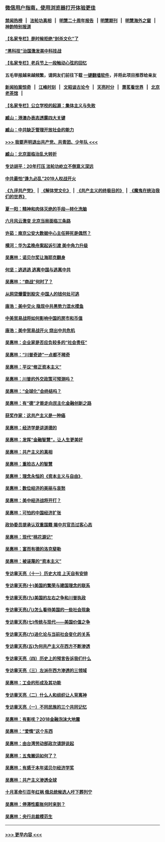 ### [微信用户指南，使用浏览器打开体验更佳](https://github.com/gfw-breaker/banned-news1/blob/master/indexes/wechat-guide.md?t=0)
#### [禁闻热榜](热点新闻.md?t=0)  &nbsp;&nbsp;|&nbsp;&nbsp; [法轮功真相](https://github.com/gfw-breaker/truth/blob/master/README.md?t=0) &nbsp;&nbsp;|&nbsp;&nbsp; [明慧二十周年报告](https://github.com/gfw-breaker/mh-reports/blob/master/README.md?t=0) &nbsp;&nbsp;|&nbsp;&nbsp;[明慧期刊](https://github.com/gfw-breaker/mh-qikan) &nbsp;&nbsp;|&nbsp;&nbsp; [明慧海外之窗](https://github.com/gfw-breaker/mh-news/blob/master/README.md?t=0) &nbsp;&nbsp;|&nbsp;&nbsp; [神韵特别报道](https://github.com/gfw-breaker/mh-news/blob/master/shenyun.md?t=0)
#### [【名家专栏】是时候拒绝“封杀文化”了](../pages/nsc423/n11814093.md?t=02100333) 
#### [“黑科技”治国激发美中科技战](../pages/nsc423/n11638056.md?t=02100333) 
#### [【名家专栏】老兵节上一段触动心弦的回忆](../pages/nsc423/n11646016.md?t=02100333) 
#### 五毛举报越来越频繁，请网友们前往下载 [一键翻墙软件](https://github.com/gfw-breaker/ssr-accounts)，并将此项目推荐给亲友
#### [新闻拍案惊奇](https://github.com/gfw-breaker/banned-news1/blob/master/pages/link4.md) &nbsp;&nbsp;|&nbsp;&nbsp; [江峰时刻](https://github.com/gfw-breaker/banned-news1/blob/master/pages/link4.md) &nbsp;&nbsp;|&nbsp;&nbsp; [文昭谈古论今](https://github.com/gfw-breaker/banned-news1/blob/master/pages/link4.md) &nbsp;&nbsp;|&nbsp;&nbsp; [天亮时分](https://github.com/gfw-breaker/banned-news1/blob/master/pages/link4.md) &nbsp;&nbsp;|&nbsp;&nbsp; [萧茗看世界](https://github.com/gfw-breaker/banned-news1/blob/master/pages/link4.md) &nbsp;&nbsp;|&nbsp;&nbsp; [北京老茶馆](https://github.com/gfw-breaker/banned-news1/blob/master/pages/link4.md) &nbsp;&nbsp;|&nbsp;&nbsp; 
#### [【名家专栏】公立学校的起源：集体主义与失败](../pages/nsc423/n11601833.md?t=02100333) 
#### [臧山：港澳办表态透露四大关键](../pages/nsc423/n11421628.md?t=02100333) 
#### [臧山：中共缺乏管理开放社会的能力](../pages/nsc423/n11407457.md?t=02100333) 
#### [>>> 我要声明退出共产党、共青团、少年队 <<<](https://github.com/begood0513/goodnews/blob/master/quit/letter.md) 
#### [臧山：北京面临治乱大转折](../pages/nsc423/n11406895.md?t=02100333) 
#### [专访胡平：20年打压 法轮功屹立不倒意义深远](../pages/nsc423/n11398800.md?t=02100333) 
#### [中共最怕“逢九必乱”2019人权战开火](../pages/nsc423/n11385248.md?t=02100333) 
#### [《九评共产党》](https://github.com/begood0513/9ping.md/blob/master/README.md) &nbsp;|&nbsp; [《解体党文化》](../../../../jtdwh.md/blob/master/README.md)  &nbsp;|&nbsp; [《共产主义的终极目的》](../../../../gczydzjmd.md/blob/master/README.md) &nbsp;|&nbsp; [《魔鬼在统治我们的世界》](../../../../mgztzwmdsj.md/blob/master/README.md) 
#### [夏一阳：精神和肉体灭绝的手段—转化洗脑](../pages/nsc423/n11368250.md?t=02100333) 
#### [六月风云激变 北京当局面临三条路](../pages/nsc423/n11313668.md?t=02100333) 
#### [许茹：南京公安大数据中心主任猝死是偶然？](../pages/nsc423/n11064744.md?t=02100333) 
#### [横河：华为孟晚舟案起诉引渡 美中角力升级](../pages/nsc423/n11027230.md?t=02100333) 
#### [吴惠林：诺贝尔奖让海耶克翻身](../pages/nsc423/n10890049.md?t=02100333) 
#### [何坚：逃逃逃 逃离中国与逃离中共](../pages/nsc423/n10592891.md?t=02100333) 
#### [吴惠林：“商战”何时了？](../pages/nsc423/n10573558.md?t=02100333) 
#### [从网贷爆雷到股灾 中国人的钱何处可逃](../pages/nsc423/n10572800.md?t=02100333) 
#### [唐浩：美中交火 隐现中共黑势力混水摸鱼](../pages/nsc423/n10544040.md?t=02100333) 
#### [中美贸易战将如何影响中国的房市和币值](../pages/nsc423/n10543697.md?t=02100333) 
#### [唐浩：美中贸易战开火 烧出中共危机](../pages/nsc423/n10540126.md?t=02100333) 
#### [吴惠林：企业家是否应负较多的“社会责任”](../pages/nsc423/n10535022.md?t=02100333) 
#### [吴惠林：“川普奇迹”一点都不稀奇](../pages/nsc423/n10512808.md?t=02100333) 
#### [吴惠林：平议“修正资本主义”](../pages/nsc423/n10495724.md?t=02100333) 
#### [吴惠林：川普的外交政策可预测吗？](../pages/nsc423/n10462387.md?t=02100333) 
#### [吴惠林：“全球化”会终结吗？](../pages/nsc423/n10452838.md?t=02100333) 
#### [吴惠林：有“德”才能走向民主化金融创新之路](../pages/nsc423/n10432292.md?t=02100333) 
#### [获奖作家：这共产主义是一种癌](../pages/nsc423/n10431541.md?t=02100333) 
#### [吴惠林：经济学是讲道德的](../pages/nsc423/n10398014.md?t=02100333) 
#### [吴惠林：发挥“金融智慧”，让人生更美好](../pages/nsc423/n10375019.md?t=02100333) 
#### [吴惠林：共产主义的真相](../pages/nsc423/n10351394.md?t=02100333) 
#### [吴惠林：重拾古人的智慧](../pages/nsc423/n10337691.md?t=02100333) 
#### [吴惠林：理念永恒的《资本主义与自由》](../pages/nsc423/n10316274.md?t=02100333) 
#### [吴惠林：数位经济的美丽与哀愁](../pages/nsc423/n10292946.md?t=02100333) 
#### [吴惠林：美中经济战将开打？](../pages/nsc423/n10258825.md?t=02100333) 
#### [吴惠林：可怕的中国经济扩张](../pages/nsc423/n10219147.md?t=02100333) 
#### [政协委员提承认双重国籍 揭中共官员过客心态](../pages/nsc423/n10208809.md?t=02100333) 
#### [吴惠林：现代“桃花源记”](../pages/nsc423/n10185234.md?t=02100333) 
#### [吴惠林：富而有德的洛克斐勒](../pages/nsc423/n10142264.md?t=02100333) 
#### [吴惠林：被诬蔑的“资本主义”](../pages/nsc423/n10124816.md?t=02100333) 
#### [专访章天亮（十一）历史大戏 上天自有安排](../pages/nsc423/n10094905.md?t=02100333) 
#### [专访章天亮(十)美国的繁荣与建国理念的联系](../pages/nsc423/n10094899.md?t=02100333) 
#### [专访章天亮(九)美国的左右之争和川普执政](../pages/nsc423/n10094889.md?t=02100333) 
#### [专访章天亮(八)怎么看待美国的一些社会现象](../pages/nsc423/n10094857.md?t=02100333) 
#### [专访章天亮(七)传统与现代——美国价值之争](../pages/nsc423/n10093140.md?t=02100333) 
#### [专访章天亮(六)进化论与当前社会变化的关系](../pages/nsc423/n10092036.md?t=02100333) 
#### [专访章天亮(五)为何共产主义在西方不断渗透](../pages/nsc423/n10083620.md?t=02100333) 
#### [专访章天亮（四）历史上的预言告诉我们什么](../pages/nsc423/n10083606.md?t=02100333) 
#### [专访章天亮（三）左派在西方渗透的三领域](../pages/nsc423/n10081115.md?t=02100333) 
#### [吴惠林：工会的形成及其功能](../pages/nsc423/n10080633.md?t=02100333) 
#### [专访章天亮（二）什么人和组织让人背离神](../pages/nsc423/n10076637.md?t=02100333) 
#### [专访章天亮（一）不同民族的三个共同记忆](../pages/nsc423/n10074188.md?t=02100333) 
#### [吴惠林：有影呒？2018金融泡沫大地震](../pages/nsc423/n10040534.md?t=02100333) 
#### [吴惠林：“爱情”这个东西](../pages/nsc423/n10019423.md?t=02100333) 
#### [吴惠林：由台湾劳动部政次请辞说起](../pages/nsc423/n9979679.md?t=02100333) 
#### [吴惠林：五鬼搬运如何了？](../pages/nsc423/n9925338.md?t=02100333) 
#### [吴惠林：有感于本年诺贝尔经济学奖](../pages/nsc423/n9871883.md?t=02100333) 
#### [吴惠林：共产主义渗透全球](../pages/nsc423/n9812748.md?t=02100333) 
#### [十月革命引百年红祸 俄总统候选人吁下葬列宁](../pages/nsc423/n9810182.md?t=02100333) 
#### [吴惠林：停滞性膨胀何时来到？](../pages/nsc423/n9764136.md?t=02100333) 
#### [吴惠林：央行总裁模范生](../pages/nsc423/n9728134.md?t=02100333) 

----
#### [ >>> 更早内容 <<< ](../indexes/nsc423-earlier.md)
